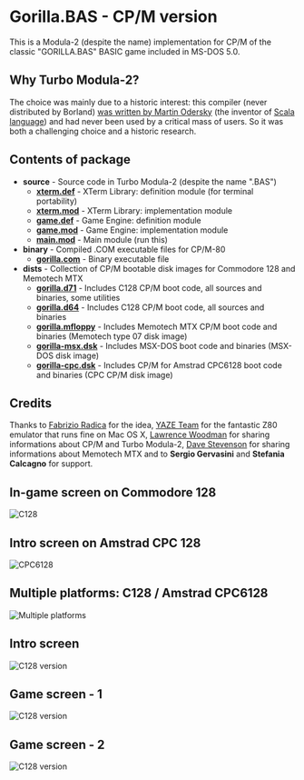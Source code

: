 # Gorilla.BAS - CP/M version

This is a Modula-2 (despite the name) implementation for CP/M of the classic "GORILLA.BAS" BASIC game included in MS-DOS 5.0.

## Why Turbo Modula-2?
The choice was mainly due to a historic interest: this compiler (never distributed by Borland) [was written by Martin Odersky](https://groups.google.com/forum/?fromgroups=#!topic/comp.lang.modula2/Ruy9g8aBmF0) (the inventor of [Scala language](http://www.scala-lang.org/)) and had never been used by a critical mass of users. So it was both a challenging choice and a historic research.

## Contents of package
- **source** - Source code in Turbo Modula-2 (despite the name ".BAS")
  - [**xterm.def**](https://github.com/sblendorio/gorilla-cpm/blob/master/source/xterm.def) - XTerm Library: definition module (for terminal portability)
  - [**xterm.mod**](https://github.com/sblendorio/gorilla-cpm/blob/master/source/xterm.mod) - XTerm Library: implementation module
  - [**game.def**](https://github.com/sblendorio/gorilla-cpm/blob/master/source/game.def) - Game Engine: definition module
  - [**game.mod**](https://github.com/sblendorio/gorilla-cpm/blob/master/source/game.mod) - Game Engine: implementation module
  - [**main.mod**](https://github.com/sblendorio/gorilla-cpm/blob/master/source/main.mod) - Main module (run this)
- **binary** - Compiled .COM executable files for CP/M-80
  - [**gorilla.com**](https://github.com/sblendorio/gorilla-cpm/blob/master/binary/gorilla.com?raw=true) - Binary executable file
- **dists** - Collection of CP/M bootable disk images for Commodore 128 and Memotech MTX
  - [**gorilla.d71**](https://github.com/sblendorio/gorilla-cpm/blob/master/dists/gorilla.d71?raw=true) - Includes C128 CP/M boot code, all sources and binaries, some utilities
  - [**gorilla.d64**](https://github.com/sblendorio/gorilla-cpm/blob/master/dists/gorilla.d64?raw=true) - Includes C128 CP/M boot code, all sources and binaries
  - [**gorilla.mfloppy**](https://github.com/sblendorio/gorilla-cpm/blob/master/dists/gorilla.mfloppy?raw=true) - Includes Memotech MTX CP/M boot code and binaries (Memotech type 07 disk image)
  - [**gorilla-msx.dsk**](https://github.com/sblendorio/gorilla-cpm/blob/master/dists/gorilla-msx.dsk?raw=true) - Includes MSX-DOS boot code and binaries (MSX-DOS disk image)
  - [**gorilla-cpc.dsk**](https://github.com/sblendorio/gorilla-cpm/blob/master/dists/gorilla-cpc.dsk?raw=true) - Includes CP/M for Amstrad CPC6128 boot code and binaries (CPC CP/M disk image)

## Credits
Thanks to [Fabrizio Radica](http://www.retroacademy.it/) for the idea, [YAZE Team](http://www.mathematik.uni-ulm.de/users/ag/yaze/) for the fantastic Z80 emulator that runs fine on Mac OS X, [Lawrence Woodman](http://techtinkering.com/2013/03/12/if-only-borland-had-stuck-with-turbo-modula-2-for-cpm/) for sharing informations about CP/M and Turbo Modula-2, [Dave Stevenson](http://www.primrosebank.net/computers/mtx/mtx512.htm) for sharing informations about Memotech MTX and to **Sergio Gervasini** and **Stefania Calcagno** for support.

## In-game screen on Commodore 128
![C128](http://www.sblendorio.eu/images/gorilla-128.jpg)
## Intro screen on Amstrad CPC 128
![CPC6128](http://www.sblendorio.eu/images/gorillacpc.jpg)
## Multiple platforms: C128 / Amstrad CPC6128
![Multiple platforms](http://www.sblendorio.eu/images/gorilla128-5.jpg)
## Intro screen
![C128 version](http://www.sblendorio.eu/images/gorilla-1.png)
## Game screen - 1
![C128 version](http://www.sblendorio.eu/images/gorilla-2.png)
## Game screen - 2
![C128 version](http://www.sblendorio.eu/images/gorilla-3.png)

